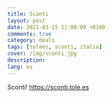 ```yaml
---
title: Sconti
layout: post
date: 2021-03-15 11:09:00 +0100
comments: true
category: deals
tags: [tolees, sconti, italia]
cover: /img/sconti.jpg
description:
lang: es
---
```


Sconti! <https://sconti.tole.es>
